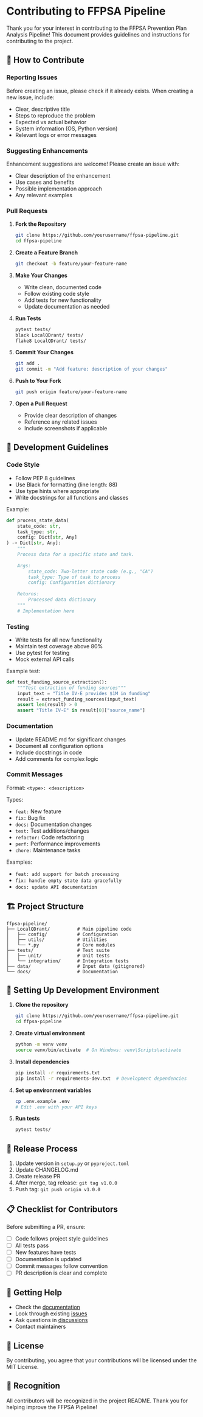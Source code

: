 # Contributing to FFPSA Pipeline

Thank you for your interest in contributing to the FFPSA Prevention Plan Analysis Pipeline! This document provides guidelines and instructions for contributing to the project.

## 🤝 How to Contribute

### Reporting Issues

Before creating an issue, please check if it already exists. When creating a new issue, include:

- Clear, descriptive title
- Steps to reproduce the problem
- Expected vs actual behavior
- System information (OS, Python version)
- Relevant logs or error messages

### Suggesting Enhancements

Enhancement suggestions are welcome! Please create an issue with:

- Clear description of the enhancement
- Use cases and benefits
- Possible implementation approach
- Any relevant examples

### Pull Requests

1. **Fork the Repository**
   ```bash
   git clone https://github.com/yourusername/ffpsa-pipeline.git
   cd ffpsa-pipeline
   ```

2. **Create a Feature Branch**
   ```bash
   git checkout -b feature/your-feature-name
   ```

3. **Make Your Changes**
   - Write clean, documented code
   - Follow existing code style
   - Add tests for new functionality
   - Update documentation as needed

4. **Run Tests**
   ```bash
   pytest tests/
   black LocalQDrant/ tests/
   flake8 LocalQDrant/ tests/
   ```

5. **Commit Your Changes**
   ```bash
   git add .
   git commit -m "Add feature: description of your changes"
   ```

6. **Push to Your Fork**
   ```bash
   git push origin feature/your-feature-name
   ```

7. **Open a Pull Request**
   - Provide clear description of changes
   - Reference any related issues
   - Include screenshots if applicable

## 📝 Development Guidelines

### Code Style

- Follow PEP 8 guidelines
- Use Black for formatting (line length: 88)
- Use type hints where appropriate
- Write docstrings for all functions and classes

Example:
```python
def process_state_data(
    state_code: str,
    task_type: str,
    config: Dict[str, Any]
) -> Dict[str, Any]:
    """
    Process data for a specific state and task.
    
    Args:
        state_code: Two-letter state code (e.g., "CA")
        task_type: Type of task to process
        config: Configuration dictionary
        
    Returns:
        Processed data dictionary
    """
    # Implementation here
```

### Testing

- Write tests for all new functionality
- Maintain test coverage above 80%
- Use pytest for testing
- Mock external API calls

Example test:
```python
def test_funding_source_extraction():
    """Test extraction of funding sources"""
    input_text = "Title IV-E provides $1M in funding"
    result = extract_funding_sources(input_text)
    assert len(result) > 0
    assert "Title IV-E" in result[0]["source_name"]
```

### Documentation

- Update README.md for significant changes
- Document all configuration options
- Include docstrings in code
- Add comments for complex logic

### Commit Messages

Format: `<type>: <description>`

Types:
- `feat:` New feature
- `fix:` Bug fix
- `docs:` Documentation changes
- `test:` Test additions/changes
- `refactor:` Code refactoring
- `perf:` Performance improvements
- `chore:` Maintenance tasks

Examples:
- `feat: add support for batch processing`
- `fix: handle empty state data gracefully`
- `docs: update API documentation`

## 🏗️ Project Structure

```
ffpsa-pipeline/
├── LocalQDrant/          # Main pipeline code
│   ├── config/           # Configuration
│   ├── utils/            # Utilities
│   └── *.py              # Core modules
├── tests/                # Test suite
│   ├── unit/             # Unit tests
│   └── integration/      # Integration tests
├── data/                 # Input data (gitignored)
└── docs/                 # Documentation
```

## 🔧 Setting Up Development Environment

1. **Clone the repository**
   ```bash
   git clone https://github.com/yourusername/ffpsa-pipeline.git
   cd ffpsa-pipeline
   ```

2. **Create virtual environment**
   ```bash
   python -m venv venv
   source venv/bin/activate  # On Windows: venv\Scripts\activate
   ```

3. **Install dependencies**
   ```bash
   pip install -r requirements.txt
   pip install -r requirements-dev.txt  # Development dependencies
   ```

4. **Set up environment variables**
   ```bash
   cp .env.example .env
   # Edit .env with your API keys
   ```

5. **Run tests**
   ```bash
   pytest tests/
   ```

## 🚀 Release Process

1. Update version in `setup.py` or `pyproject.toml`
2. Update CHANGELOG.md
3. Create release PR
4. After merge, tag release: `git tag v1.0.0`
5. Push tag: `git push origin v1.0.0`

## 📋 Checklist for Contributors

Before submitting a PR, ensure:

- [ ] Code follows project style guidelines
- [ ] All tests pass
- [ ] New features have tests
- [ ] Documentation is updated
- [ ] Commit messages follow convention
- [ ] PR description is clear and complete

## 🙋 Getting Help

- Check the [documentation](README.md)
- Look through existing [issues](https://github.com/yourusername/ffpsa-pipeline/issues)
- Ask questions in [discussions](https://github.com/yourusername/ffpsa-pipeline/discussions)
- Contact maintainers

## 📄 License

By contributing, you agree that your contributions will be licensed under the MIT License.

## 🙏 Recognition

All contributors will be recognized in the project README. Thank you for helping improve the FFPSA Pipeline!